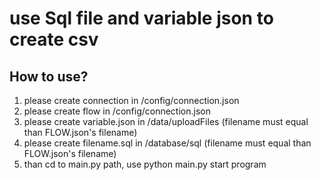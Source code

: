 # use Sql file and variable json to create csv

## How to use?
1. please create connection in /config/connection.json
2. please create flow in /config/connection.json
3. please create variable.json in /data/uploadFiles (filename must equal than FLOW.json's filename)
4. please create filename.sql in /database/sql (filename must equal than FLOW.json's filename)
5. than cd to main.py path, use python main.py start program